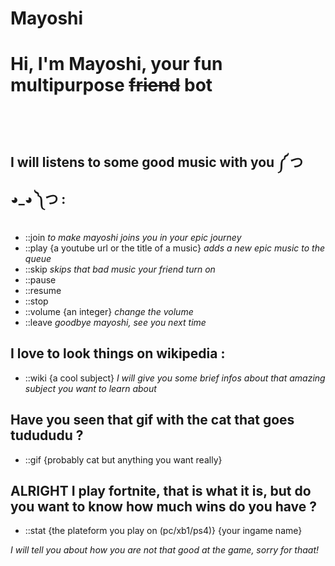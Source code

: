 # Mayoshi
<h1>Hi, I'm Mayoshi, your fun multipurpose <del>friend</del> bot</h1><br><br>
<h2>I will listens to some good music with you ༼ つ ◕_◕ ༽つ :</h2>
<ul><li>::join <i>to make mayoshi joins you in your epic journey</i></li>
<li>::play {a youtube url or the title of a music}    <i>adds a new epic music to the queue</i></li>
<li>::skip <i>skips that bad music your friend turn on</i></li>
<li>::pause</li>
<li>::resume</li>
<li>::stop</li>
<li>::volume {an integer} <i>change the volume</i></li>
<li>::leave <i>goodbye mayoshi, see you next time</i></ul>
 	
<h2>I love to look things on wikipedia :</h2>
 <ul><li>::wiki {a cool subject} <i>I will give you some brief infos about that amazing subject you want to learn about</i></li></ul>

<h2>Have you seen that gif with the cat that goes tudududu ?</h2>
<ul><li>::gif {probably cat but anything you want really}</li></ul>
 
 <h2> ALRIGHT I play fortnite, that is what it is, but do you want to know how much wins do you have ?</h2>
<ul><li>::stat {the plateform you play on (pc/xb1/ps4)} {your ingame name}</li></ul> <i> I will tell you about how you are not that good at the game, sorry for thaat!</i>
